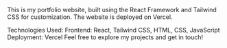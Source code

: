 This is my portfolio website, built using the React Framework and Tailwind CSS for customization. The website is deployed on Vercel.

Technologies Used:
Frontend: React, Tailwind CSS, HTML, CSS, JavaScript
Deployment: Vercel
Feel free to explore my projects and get in touch!
